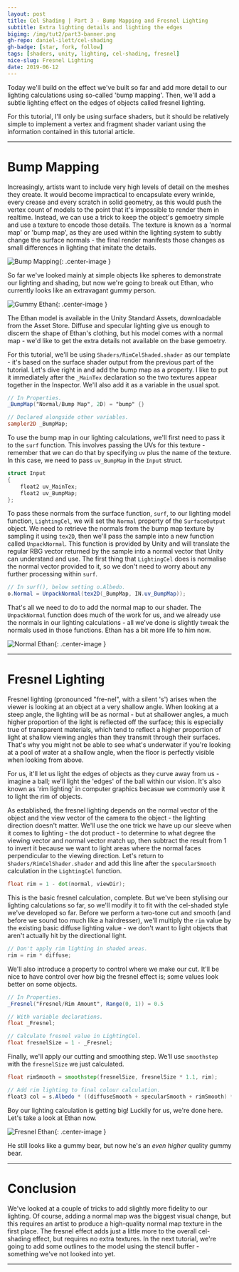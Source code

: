 ```yaml
---
layout: post
title: Cel Shading | Part 3 - Bump Mapping and Fresnel Lighting
subtitle: Extra lighting details and lighting the edges
bigimg: /img/tut2/part3-banner.png
gh-repo: daniel-ilett/cel-shading
gh-badge: [star, fork, follow]
tags: [shaders, unity, lighting, cel-shading, fresnel]
nice-slug: Fresnel Lighting
date: 2019-06-12
---
```


Today we'll build on the effect we've built so far and add more detail to our lighting calculations using so-called 'bump mapping'. Then, we'll add a subtle lighting effect on the edges of objects called fresnel lighting.

For this tutorial, I'll only be using surface shaders, but it should be relatively simple to implement a vertex and fragment shader variant using the information contained in this tutorial article.

<hr/>

# Bump Mapping

Increasingly, artists want to include very high levels of detail on the meshes they create. It would become impractical to encapsulate every wrinkle, every crease and every scratch in solid geometry, as this would push the vertex count of models to the point that it's impossible to render them in realtime. Instead, we can use a trick to keep the object's gemoetry simple and use a texture to encode those details. The texture is known as a 'normal map' or 'bump map', as they are used within the lighting system to subtly change the surface normals - the final render manifests those changes as small differences in lighting that imitate the details.

![Bump Mapping](/img/tut2/part3-bump-map.png){: .center-image }

So far we've looked mainly at simple objects like spheres to demonstrate our lighting and shading, but now we're going to break out Ethan, who currently looks like an extravagant gummy person.

![Gummy Ethan](/img/tut2/part3-ethan.png){: .center-image }

The Ethan model is available in the Unity Standard Assets, downloadable from the Asset Store. Diffuse and specular lighting give us enough to discern the shape of Ethan's clothing, but his model comes with a normal map - we'd like to get the extra details not available on the base gemoetry.

For this tutorial, we'll be using `Shaders/RimCelShaded.shader` as our template - it's based on the surface shader output from the previous part of the tutorial. Let's dive right in and add the bump map as a property. I like to put it immediately after the `_MainTex` declaration so the two textures appear together in the Inspector. We'll also add it as a variable in the usual spot.

~~~glsl
// In Properties.
_BumpMap("Normal/Bump Map", 2D) = "bump" {}

// Declared alongside other variables.
sampler2D _BumpMap;
~~~

To use the bump map in our lighting calculations, we'll first need to pass it to the `surf` function. This involves passing the UVs for this texture - remember that we can do that by specifying `uv` plus the name of the texture. In this case, we need to pass `uv_BumpMap` in the `Input` struct.

~~~glsl
struct Input
{
    float2 uv_MainTex;
    float2 uv_BumpMap;
};
~~~

To pass these normals from the surface function, `surf`, to our lighting model function, `LightingCel`, we will set the `Normal` property of the `SurfaceOutput` object. We need to retrieve the normals from the bump map texture by sampling it using `tex2D`, then we'll pass the sample into a new function called `UnpackNormal`. This function is provided by Unity and will translate the regular RBG vector returned by the sample into a normal vector that Unity can understand and use. The first thing that `LightingCel` does is normalise the normal vector provided to it, so we don't need to worry about any further processing within `surf`.

~~~glsl
// In surf(), below setting o.Albedo.
o.Normal = UnpackNormal(tex2D(_BumpMap, IN.uv_BumpMap));
~~~

That's all we need to do to add the normal map to our shader. The `UnpackNormal` function does much of the work for us, and we already use the normals in our lighting calculations - all we've done is slightly tweak the normals used in those functions. Ethan has a bit more life to him now.

![Normal Ethan](/img/tut2/part3-ethan-bump.png){: .center-image }

<hr/>

# Fresnel Lighting

Fresnel lighting (pronounced "fre-nel", with a silent 's') arises when the viewer is looking at an object at a very shallow angle. When looking at a steep angle, the lighting will be as normal - but at shallower angles, a much higher proportion of the light is reflected off the surface; this is especially true of transparent materials, which tend to reflect a higher proportion of light at shallow viewing angles than they transmit through their surfaces. That's why you might not be able to see what's underwater if you're looking at a pool of water at a shallow angle, when the floor is perfectly visible when looking from above.

For us, it'll let us light the edges of objects as they curve away from us - imagine a ball; we'll light the 'edges' of the ball within our vision. It's also known as 'rim lighting' in computer graphics becasue we commonly use it to light the rim of objects.

As established, the fresnel lighting depends on the normal vector of the object and the view vector of the camera to the object - the lighting direction doesn't matter. We'll use the one trick we have up our sleeve when it comes to lighting - the dot product - to determine to what degree the viewing vector and normal vector match up, then subtract the result from 1 to invert it because we want to light areas where the normal faces perpendicular to the viewing  direction. Let's return to `Shaders/RimCelShader.shader` and add this line after the `specularSmooth` calculation in the `LightingCel` function.

~~~glsl
float rim = 1 - dot(normal, viewDir);
~~~

This is the basic fresnel calculation, complete. But we've been stylising our lighting calculations so far, so we'll modify it to fit with the cel-shaded style we've developed so far. Before we perform a two-tone cut and smooth (and before we sound too much like a hairdresser), we'll multiply the `rim` value by the existing basic diffuse lighting value - we don't want to light objects that aren't actually hit by the directional light.

~~~glsl
// Don't apply rim lighting in shaded areas.
rim = rim * diffuse;
~~~

We'll also introduce a property to control where we make our cut. It'll be nice to have control over how big the fresnel effect is; some values look better on some objects.

~~~glsl
// In Properties.
_Fresnel("Fresnel/Rim Amount", Range(0, 1)) = 0.5

// With variable declarations.
float _Fresnel;

// Calculate fresnel value in LightingCel.
float fresnelSize = 1 - _Fresnel;
~~~

Finally, we'll apply our cutting and smoothing step. We'll use `smoothstep` with the `fresnelSize` we just calculated.

~~~glsl
float rimSmooth = smoothstep(fresnelSize, fresnelSize * 1.1, rim);

// Add rim lighting to final colour calculation.
float3 col = s.Albedo * ((diffuseSmooth + specularSmooth + rimSmooth) * _LightColor0 + unity_AmbientSky);
~~~

Boy our lighting calculation is getting big! Luckily for us, we're done here. Let's take a look at Ethan now.

![Fresnel Ethan](/img/tut2/part3-ethan-bump-fresnel.png){: .center-image }

He still looks like a gummy bear, but now he's an *even higher* quality gummy bear.

<hr/>

# Conclusion

We've looked at a couple of tricks to add slightly more fidelity to our lighting. Of course, adding a normal map was the biggest visual change, but this requires an artist to produce a high-quality normal map texture in the first place. The fresnel effect adds just a little more to the overall cel-shading effect, but requires no extra textures. In the next tutorial, we're going to add some outlines to the model using the stencil buffer - something we've not looked into yet.

<hr/>
